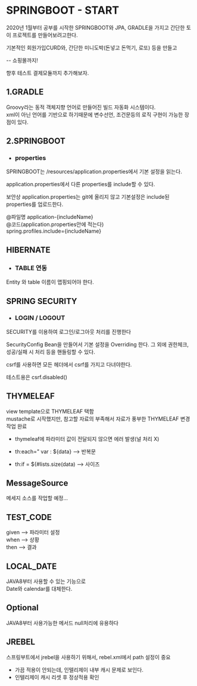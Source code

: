 SPRINGBOOT - START
===================
2020년 1월부터 공부를 시작한 SPRINGBOOT와 JPA, GRADLE을 가지고 간단한 토이 프로젝트를 만들어보려고한다.

기본적인 회원가입CURD와, 간단한 미니도박(돈넣고 돈먹기, 로또) 등을 만들고

 -- 쇼핑몰까지! 

향후 테스트 결제모듈까지 추가해보자.

1.GRADLE
------------------------------
Groovy라는 동적 객체지향 언어로 만들어진 빌드 자동화 시스템이다.  
xml이 아닌 언어를 기반으로 하기때문에 변수선언, 조건문등의 로직 구현이 가능한 장점이 있다.


2.SPRINGBOOT
------------------------------
+ ### properties
SPRINGBOOT는 /resources/application.properties에서 기본 설정을 읽는다.  
  
application.properties에서 다른 properties를 include할 수 있다.    
 
보안상 application.properties는 git에 올리지 않고 기본설정은 include된 properties를 업로드한다.  

@파일명 application-{includeName}  
@코드(application.properties안에 적는다)  
spring.profiles.include={includeName}

HIBERNATE
------------------------------
+ ### TABLE 연동
Entity 와 table 이름이 맵핑되어야 한다.

SPRING SECURITY
------------------------------
+ ### LOGIN / LOGOUT
SECURITY를 이용하여 로그인/로그아웃 처리를 진행한다
  
SecurityConfig Bean을 만들어서 기본 설정을 Overriding 한다.
그 외에 권한체크, 성공/실패 시 처리 등을 핸들링할 수 있다.
  
csrf를 사용하면 모든 헤더에서 csrf를 가지고 다녀야한다.

테스트용은 csrf.disabled() 

THYMELEAF
-----------------------------
view template으로 THYMELEAF 택함  
mustache로 시작했지만, 참고할 자료의 부족해서 자료가 풍부한 THYMELEAF 변경작업 완료

* thymeleaf에 파라미터 값이 전달되지 않으면 에러 발생(널 처리 X)


* th:each=" var : ${data} --> 반복문
* th:if = ${#lists.size(data) --> 사이즈

MessageSource
-----------------------------
메세지 소스를 작업할 예정...


TEST_CODE
-----------------------------
given --> 파라미터 설정  
when --> 상황  
then --> 결과

LOCAL_DATE
----------------------------
JAVA8부터 사용할 수 있는 기능으로  
Date와 calendar를 대체한다.

Optional
----------------------------
JAVA8부터 사용가능한 메서드
null처리에 유용하다


JREBEL
---------------------------
스프링부트에서 jrebel을 사용하기 위해서,
rebel.xml에서 path 설정이 중요

* 가끔 적용이 안되는데, 인텔리제이 내부 캐시 문제로 보인다.
* 인텔리제이 캐시 리셋 후 정상적용 확인


